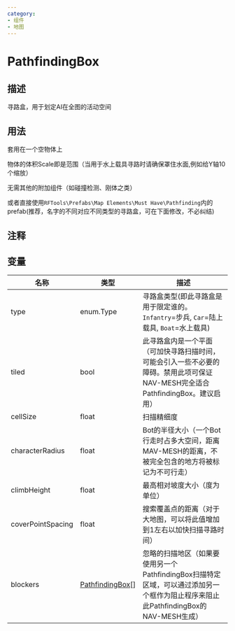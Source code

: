 ```yaml
---
category: 
- 组件
- 地图
---
```

# PathfindingBox
## 描述

寻路盒，用于划定AI在全图的活动空间

## 用法

套用在一个空物体上

物体的体积Scale即是范围（当用于水上载具寻路时请确保罩住水面,例如给Y轴10个缩放）

无需其他的附加组件（如碰撞检测、刚体之类）

或者直接使用`RFTools\Prefabs\Map Elements\Must Have\Pathfinding`内的prefab(推荐，名字的不同对应不同类型的寻路盒，可在下面修改，不必纠结)

## 注释

## 变量
| 名称 | 类型 | 描述 |
| ----------- | ----------- | ----------- |
| type | enum.Type | 寻路盒类型(即此寻路盒是用于限定谁的。`Infantry`=步兵, `Car`=陆上载具, `Boat`=水上载具) |  
| tiled  | bool | 此寻路盒内是一个平面（可加快寻路扫描时间，可能会引入一些不必要的障碍。禁用此项可保证NAV-MESH完全适合PathfindingBox。建议启用） |  
| cellSize  | float | 扫描精细度 |  
| characterRadius  | float | Bot的半径大小（一个Bot行走时占多大空间，距离MAV-MESH的距离，不被完全包含的地方将被标记为不可行走） |  
| climbHeight  | float | 最高相对坡度大小（度为单位） |  
| coverPointSpacing | float | 搜索覆盖点的距离（对于大地图，可以将此值增加到1左右以加快扫描寻路时间）  |  
| blockers | [PathfindingBox](./PathfindingBox.md)[] | 忽略的扫描地区（如果要使用另一个PathfindingBox扫描特定区域，可以通过添加另一个框作为阻止程序来阻止此PathfindingBox的NAV-MESH生成） |  

